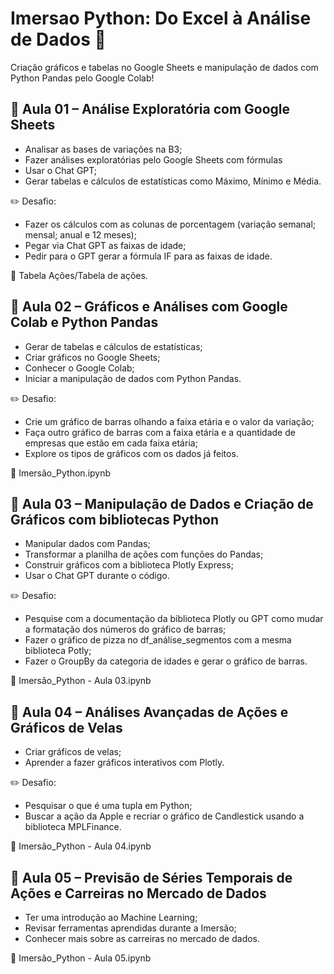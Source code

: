 # Imersao Python: Do Excel à Análise de Dados :snake:

Criação gráficos e tabelas no Google Sheets e manipulação de dados com Python Pandas pelo Google Colab!

## :closed_book: Aula 01 – Análise Exploratória com Google Sheets
-	Analisar as bases de variações na B3;
-	Fazer análises exploratórias pelo Google Sheets com fórmulas
-	Usar o Chat GPT;
-	Gerar tabelas e cálculos de estatísticas como Máximo, Mínimo e Média.

:pencil2: Desafio:
-	Fazer os cálculos com as colunas de porcentagem (variação semanal; mensal; anual e 12 meses);
-	Pegar via Chat GPT as faixas de idade;
-	Pedir para o GPT gerar a fórmula IF para as faixas de idade.

:open_file_folder: Tabela Ações/Tabela de ações.

## :orange_book: Aula 02 – Gráficos e Análises com Google Colab e Python Pandas
-	Gerar de tabelas e cálculos de estatísticas;
-	Criar gráficos no Google Sheets;
-	Conhecer o Google Colab;
-	Iniciar a manipulação de dados com Python Pandas.

:pencil2: Desafio:
-	Crie um gráfico de barras olhando a faixa etária e o valor da variação;
-	Faça outro gráfico de barras com a faixa etária e a quantidade de empresas que estão em cada faixa etária;
-	Explore os tipos de gráficos com os dados já feitos.

:open_file_folder: Imersão_Python.ipynb

## :blue_book: Aula 03 – Manipulação de Dados e Criação de Gráficos com bibliotecas Python
-	Manipular dados com Pandas;
-	Transformar a planilha de ações com funções do Pandas;
-	Construir gráficos com a biblioteca Plotly Express;
-	Usar o Chat GPT durante o código.

:pencil2: Desafio: 
-	Pesquise com a documentação da biblioteca Plotly ou GPT como mudar a formatação dos números do gráfico de barras;
-	Fazer o gráfico de pizza no df_análise_segmentos com a mesma biblioteca Potly;
-	Fazer o GroupBy da categoria de idades e gerar o gráfico de barras.

:open_file_folder: Imersão_Python - Aula 03.ipynb

## :green_book: Aula 04 – Análises Avançadas de Ações e Gráficos de Velas
-	Criar gráficos de velas;
-	Aprender a fazer gráficos interativos com Plotly.

:pencil2: Desafio:
-	Pesquisar o que é uma tupla em Python;
-	Buscar a ação da Apple e recriar o gráfico de Candlestick usando a biblioteca MPLFinance.

:open_file_folder: Imersão_Python - Aula 04.ipynb

## :ledger: Aula 05 – Previsão de Séries Temporais de Ações e Carreiras no Mercado de Dados
-	Ter uma introdução ao Machine Learning;
-	Revisar ferramentas aprendidas durante a Imersão;
-	Conhecer mais sobre as carreiras no mercado de dados.

:open_file_folder: Imersão_Python - Aula 05.ipynb
